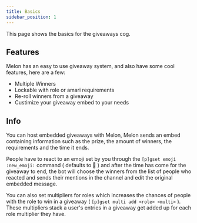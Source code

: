 ```yaml
---
title: Basics
sidebar_position: 1
---
```


This page shows the basics for the giveaways cog.

## Features
Melon has an easy to use giveaway system, and also have some cool features, here are a few:
* Multiple Winners
* Lockable with role or amari requirements
* Re-roll winners from a giveaway
* Custimize your giveaway embed to your needs

## Info
You can host embedded giveaways with Melon, Melon sends an embed containing information such as the prize, the amount of winners, the requirements and the time it ends.

People have to react to an emoji set by you through the `[p]gset emoji :new_emoji:` command ( defaults to 🎉 ) and after the time has come for the giveaway to end, the bot will choose the winners from the list of people who reacted and sends their mentions in the channel and edit the original embedded message.

You can also set multipliers for roles which increases the chances of people with the role to win in a giveaway ( `[p]gset multi add <role> <multi>` ).
These multipliers stack a user's entries in a giveaway get added up for each role multiplier they have.